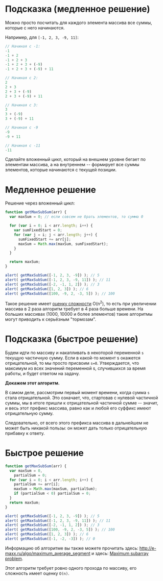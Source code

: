 # Подсказка (медленное решение)
Можно просто посчитать для каждого элемента массива все суммы, которые с него начинаются.

Например, для `[-1, 2, 3, -9, 11]`:

```js no-beautify
// Начиная с -1:
-1
-1 + 2
-1 + 2 + 3
-1 + 2 + 3 + (-9)
-1 + 2 + 3 + (-9) + 11

// Начиная с 2:
2
2 + 3
2 + 3 + (-9)
2 + 3 + (-9) + 11

// Начиная с 3:
3
3 + (-9)
3 + (-9) + 11

// Начиная с -9
-9
-9 + 11

// Начиная с -11
-11
```

Сделайте вложенный цикл, который на внешнем уровне бегает по элементам массива, а на внутреннем -- формирует все суммы элементов, которые начинаются с текущей позиции.

# Медленное решение

Решение через вложенный цикл:

```js run
function getMaxSubSum(arr) {
  var maxSum = 0; // если совсем не брать элементов, то сумма 0

  for (var i = 0; i < arr.length; i++) {
    var sumFixedStart = 0;
    for (var j = i; j < arr.length; j++) {
      sumFixedStart += arr[j];
      maxSum = Math.max(maxSum, sumFixedStart);
    }
  }

  return maxSum;
}

alert( getMaxSubSum([-1, 2, 3, -9]) ); // 5
alert( getMaxSubSum([-1, 2, 3, -9, 11]) ); // 11
alert( getMaxSubSum([-2, -1, 1, 2]) ); // 3
alert( getMaxSubSum([1, 2, 3]) ); // 6
alert( getMaxSubSum([100, -9, 2, -3, 5]) ); // 100
```

Такое решение имеет [оценку сложности](http://ru.wikipedia.org/wiki/%C2%ABO%C2%BB_%D0%B1%D0%BE%D0%BB%D1%8C%D1%88%D0%BE%D0%B5_%D0%B8_%C2%ABo%C2%BB_%D0%BC%D0%B0%D0%BB%D0%BE%D0%B5) O(n<sup>2</sup>), то есть при увеличении массива в 2 раза алгоритм требует в 4 раза больше времени. На больших массивах (1000, 10000 и более элементов) такие алгоритмы могут приводить к серьёзным "тормозам".

# Подсказка (быстрое решение)

Будем идти по массиву и накапливать в некоторой переменной `s` текущую частичную сумму. Если в какой-то момент s окажется отрицательной, то мы просто присвоим `s=0`. Утверждается, что максимум из всех значений переменной s, случившихся за время работы, и будет ответом на задачу.

**Докажем этот алгоритм.**

В самом деле, рассмотрим первый момент времени, когда сумма `s` стала отрицательной. Это означает, что, стартовав с нулевой частичной суммы, мы в итоге пришли к отрицательной частичной сумме -- значит, и весь этот префикс массива, равно как и любой его суффикс имеют отрицательную сумму.

Следовательно, от всего этого префикса массива в дальнейшем не может быть никакой пользы: он может дать только отрицательную прибавку к ответу.

# Быстрое решение

```js run
function getMaxSubSum(arr) {
  var maxSum = 0,
    partialSum = 0;
  for (var i = 0; i < arr.length; i++) {
    partialSum += arr[i];
    maxSum = Math.max(maxSum, partialSum);
    if (partialSum < 0) partialSum = 0;
  }
  return maxSum;
}

alert( getMaxSubSum([-1, 2, 3, -9]) ); // 5
alert( getMaxSubSum([-1, 2, 3, -9, 11]) ); // 11
alert( getMaxSubSum([-2, -1, 1, 2]) ); // 3
alert( getMaxSubSum([100, -9, 2, -3, 5]) ); // 100
alert( getMaxSubSum([1, 2, 3]) ); // 6
alert( getMaxSubSum([-1, -2, -3]) ); // 0
```

Информацию об алгоритме вы также можете прочитать здесь: <http://e-maxx.ru/algo/maximum_average_segment> и здесь: [Maximum subarray problem](http://en.wikipedia.org/wiki/Maximum_subarray_problem).

Этот алгоритм требует ровно одного прохода по массиву, его сложность имеет оценку `O(n)`.